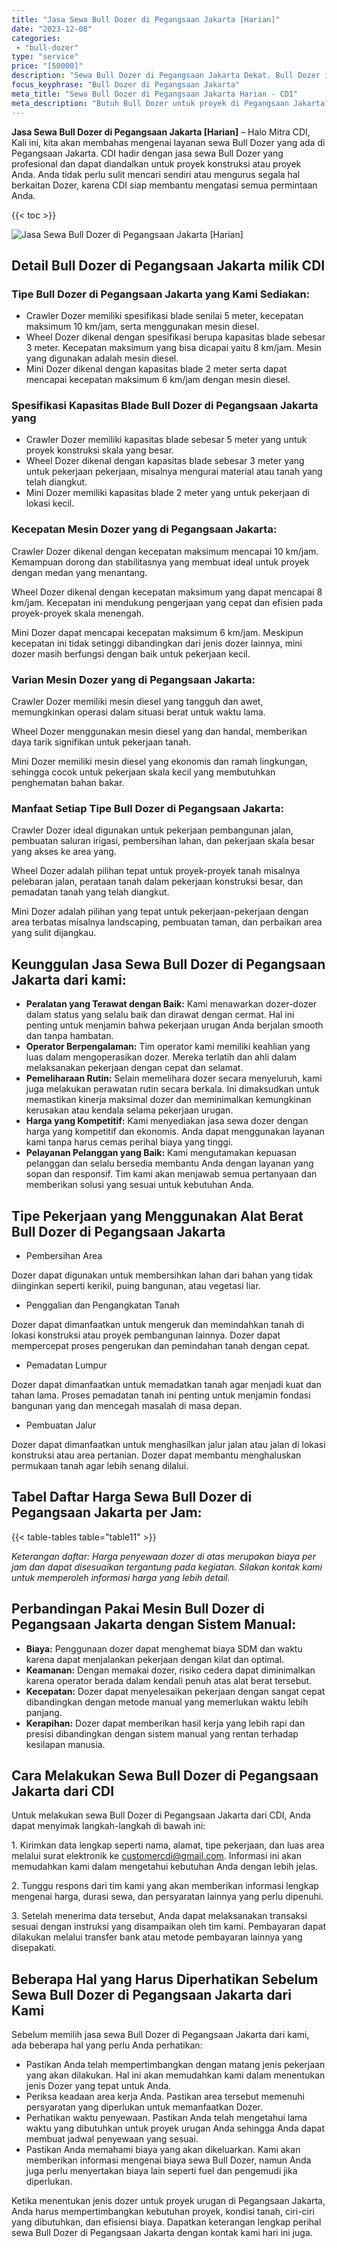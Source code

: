 ```yaml
---
title: "Jasa Sewa Bull Dozer di Pegangsaan Jakarta [Harian]"
date: "2023-12-08"
categories:
 - "bull-dozer"
type: "service"
price: "[50000]"
description: "Sewa Bull Dozer di Pegangsaan Jakarta Dekat. Bull Dozer ini menjadi solusi utama dalam proyek pembangunan sebagai peralatan konstruksi berkualitas tinggi dan efisien. Dapatkan informasi lengkap dengan menghubungi kami."
focus_keyphrase: "Bull Dozer di Pegangsaan Jakarta"
meta_title: "Sewa Bull Dozer di Pegangsaan Jakarta Harian - CDI"
meta_description: "Butuh Bull Dozer untuk proyek di Pegangsaan Jakarta? Kami adalah solusi tepat dengan harga kompetitif. Dapatkan penawaran sekarang."
---
```


**Jasa Sewa Bull Dozer di Pegangsaan Jakarta [Harian]** – Halo Mitra CDI, Kali ini, kita akan membahas mengenai layanan sewa Bull Dozer yang ada di Pegangsaan Jakarta. CDI hadir dengan jasa sewa Bull Dozer yang profesional dan dapat diandalkan untuk proyek konstruksi atau proyek Anda. Anda tidak perlu sulit mencari sendiri atau mengurus segala hal berkaitan Dozer, karena CDI siap membantu mengatasi semua permintaan Anda.

{{< toc >}}

![Jasa Sewa Bull Dozer di Pegangsaan Jakarta [Harian]](/images/bull-dozer/bull-dozer-02.jpg)

## Detail Bull Dozer di Pegangsaan Jakarta milik CDI

### Tipe Bull Dozer di Pegangsaan Jakarta yang Kami Sediakan:

*   Crawler Dozer memiliki spesifikasi blade senilai 5 meter, kecepatan maksimum 10 km/jam, serta menggunakan mesin diesel.
*   Wheel Dozer dikenal dengan spesifikasi berupa kapasitas blade sebesar 3 meter. Kecepatan maksimum yang bisa dicapai yaitu 8 km/jam. Mesin yang digunakan adalah mesin diesel.
*   Mini Dozer dikenal dengan kapasitas blade 2 meter serta dapat mencapai kecepatan maksimum 6 km/jam dengan mesin diesel.

### Spesifikasi Kapasitas Blade Bull Dozer di Pegangsaan Jakarta yang

*   Crawler Dozer memiliki kapasitas blade sebesar 5 meter yang untuk proyek konstruksi skala yang besar.
*   Wheel Dozer dikenal dengan kapasitas blade sebesar 3 meter yang untuk pekerjaan pekerjaan, misalnya mengurai material atau tanah yang telah diangkut.
*   Mini Dozer memiliki kapasitas blade 2 meter yang untuk pekerjaan di lokasi kecil.

### Kecepatan Mesin Dozer yang di Pegangsaan Jakarta:

Crawler Dozer dikenal dengan kecepatan maksimum mencapai 10 km/jam. Kemampuan dorong dan stabilitasnya yang membuat ideal untuk proyek dengan medan yang menantang.

Wheel Dozer dikenal dengan kecepatan maksimum yang dapat mencapai 8 km/jam. Kecepatan ini mendukung pengerjaan yang cepat dan efisien pada proyek-proyek skala menengah.

Mini Dozer dapat mencapai kecepatan maksimum 6 km/jam. Meskipun kecepatan ini tidak setinggi dibandingkan dari jenis dozer lainnya, mini dozer masih berfungsi dengan baik untuk pekerjaan kecil.

### Varian Mesin Dozer yang di Pegangsaan Jakarta:

Crawler Dozer memiliki mesin diesel yang tangguh dan awet, memungkinkan operasi dalam situasi berat untuk waktu lama.

Wheel Dozer menggunakan mesin diesel yang dan handal, memberikan daya tarik signifikan untuk pekerjaan tanah.

Mini Dozer memiliki mesin diesel yang ekonomis dan ramah lingkungan, sehingga cocok untuk pekerjaan skala kecil yang membutuhkan penghematan bahan bakar.

### Manfaat Setiap Tipe Bull Dozer di Pegangsaan Jakarta:

Crawler Dozer ideal digunakan untuk pekerjaan pembangunan jalan, pembuatan saluran irigasi, pembersihan lahan, dan pekerjaan skala besar yang akses ke area yang.

Wheel Dozer adalah pilihan tepat untuk proyek-proyek tanah misalnya pelebaran jalan, perataan tanah dalam pekerjaan konstruksi besar, dan pemadatan tanah yang telah diangkut.

Mini Dozer adalah pilihan yang tepat untuk pekerjaan-pekerjaan dengan area terbatas misalnya landscaping, pembuatan taman, dan perbaikan area yang sulit dijangkau.

## Keunggulan Jasa Sewa Bull Dozer di Pegangsaan Jakarta dari kami:

*   **Peralatan yang Terawat dengan Baik:** Kami menawarkan dozer-dozer dalam status yang selalu baik dan dirawat dengan cermat. Hal ini penting untuk menjamin bahwa pekerjaan urugan Anda berjalan smooth dan tanpa hambatan.
*   **Operator Berpengalaman:** Tim operator kami memiliki keahlian yang luas dalam mengoperasikan dozer. Mereka terlatih dan ahli dalam melaksanakan pekerjaan dengan cepat dan selamat.
*   **Pemeliharaan Rutin:** Selain memelihara dozer secara menyeluruh, kami juga melakukan perawatan rutin secara berkala. Ini dimaksudkan untuk memastikan kinerja maksimal dozer dan meminimalkan kemungkinan kerusakan atau kendala selama pekerjaan urugan.
*   **Harga yang Kompetitif:** Kami menyediakan jasa sewa dozer dengan harga yang kompetitif dan ekonomis. Anda dapat menggunakan layanan kami tanpa harus cemas perihal biaya yang tinggi.
*   **Pelayanan Pelanggan yang Baik:** Kami mengutamakan kepuasan pelanggan dan selalu bersedia membantu Anda dengan layanan yang sopan dan responsif. Tim kami akan menjawab semua pertanyaan dan memberikan solusi yang sesuai untuk kebutuhan Anda.

## Tipe Pekerjaan yang Menggunakan Alat Berat Bull Dozer di Pegangsaan Jakarta

*   Pembersihan Area

Dozer dapat digunakan untuk membersihkan lahan dari bahan yang tidak diinginkan seperti kerikil, puing bangunan, atau vegetasi liar.
*   Penggalian dan Pengangkatan Tanah

Dozer dapat dimanfaatkan untuk mengeruk dan memindahkan tanah di lokasi konstruksi atau proyek pembangunan lainnya. Dozer dapat mempercepat proses pengerukan dan pemindahan tanah dengan cepat.
*   Pemadatan Lumpur

Dozer dapat dimanfaatkan untuk memadatkan tanah agar menjadi kuat dan tahan lama. Proses pemadatan tanah ini penting untuk menjamin fondasi bangunan yang dan mencegah masalah di masa depan.
*   Pembuatan Jalur

Dozer dapat dimanfaatkan untuk menghasilkan jalur jalan atau jalan di lokasi konstruksi atau area pertanian. Dozer dapat membantu menghaluskan permukaan tanah agar lebih senang dilalui.

## Tabel Daftar Harga Sewa Bull Dozer di Pegangsaan Jakarta per Jam:

{{< table-tables table="table11" >}}

_Keterangan daftar: Harga penyewaan dozer di atas merupakan biaya per jam dan dapat disesuaikan tergantung pada kegiatan. Silakan kontak kami untuk memperoleh informasi harga yang lebih detail._

## Perbandingan Pakai Mesin Bull Dozer di Pegangsaan Jakarta dengan Sistem Manual:

*   **Biaya:** Penggunaan dozer dapat menghemat biaya SDM dan waktu karena dapat menjalankan pekerjaan dengan kilat dan optimal.
*   **Keamanan:** Dengan memakai dozer, risiko cedera dapat diminimalkan karena operator berada dalam kendali penuh atas alat berat tersebut.
*   **Kecepatan:** Dozer dapat menyelesaikan pekerjaan dengan sangat cepat dibandingkan dengan metode manual yang memerlukan waktu lebih panjang.
*   **Kerapihan:** Dozer dapat memberikan hasil kerja yang lebih rapi dan presisi dibandingkan dengan sistem manual yang rentan terhadap kesilapan manusia.

## Cara Melakukan Sewa Bull Dozer di Pegangsaan Jakarta dari CDI

Untuk melakukan sewa Bull Dozer di Pegangsaan Jakarta dari CDI, Anda dapat menyimak langkah-langkah di bawah ini:

1\.  Kirimkan data lengkap seperti nama, alamat, tipe pekerjaan, dan luas area melalui surat elektronik ke customercdi@gmail.com. Informasi ini akan memudahkan kami dalam mengetahui kebutuhan Anda dengan lebih jelas.

2\.  Tunggu respons dari tim kami yang akan memberikan informasi lengkap mengenai harga, durasi sewa, dan persyaratan lainnya yang perlu dipenuhi.

3\.  Setelah menerima data tersebut, Anda dapat melaksanakan transaksi sesuai dengan instruksi yang disampaikan oleh tim kami. Pembayaran dapat dilakukan melalui transfer bank atau metode pembayaran lainnya yang disepakati.

## Beberapa Hal yang Harus Diperhatikan Sebelum Sewa Bull Dozer di Pegangsaan Jakarta dari Kami

Sebelum memilih jasa sewa Bull Dozer di Pegangsaan Jakarta dari kami, ada beberapa hal yang perlu Anda perhatikan:

*   Pastikan Anda telah mempertimbangkan dengan matang jenis pekerjaan yang akan dilakukan. Hal ini akan memudahkan kami dalam menentukan jenis Dozer yang tepat untuk Anda.
*   Periksa keadaan area kerja Anda. Pastikan area tersebut memenuhi persyaratan yang diperlukan untuk memanfaatkan Dozer.
*   Perhatikan waktu penyewaan. Pastikan Anda telah mengetahui lama waktu yang dibutuhkan untuk proyek urugan Anda sehingga Anda dapat membuat jadwal penyewaan yang sesuai.
*   Pastikan Anda memahami biaya yang akan dikeluarkan. Kami akan memberikan informasi mengenai biaya sewa Bull Dozer, namun Anda juga perlu menyertakan biaya lain seperti fuel dan pengemudi jika diperlukan.

Ketika menentukan jenis dozer untuk proyek urugan di Pegangsaan Jakarta, Anda harus mempertimbangkan kebutuhan proyek, kondisi tanah, ciri-ciri yang dibutuhkan, dan efisiensi biaya. Dapatkan keterangan lengkap perihal sewa Bull Dozer di Pegangsaan Jakarta dengan kontak kami hari ini juga.